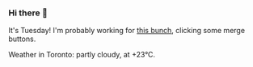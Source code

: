 ### Hi there :wave:

It's Tuesday! I'm probably working for [this bunch](https://github.com/kohofinancial), clicking some merge buttons.

Weather in Toronto: partly cloudy, at +23°C.
